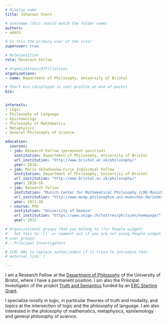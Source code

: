 ```yaml
---
# Display name
title: Johannes Stern

# Username (this should match the folder name)
authors:
- admin

# Is this the primary user of the site?
superuser: true

# Role/position
role: Reserach Fellow

# Organizations/Affiliations
organizations:
- name: Department of Philosophy, University of Bristol

# Short bio (displayed in user profile at end of posts)
bio:


interests:
- Logic
- Philosophy of Language
- Epistemology
- Philosophy of Mathematics
- Metaphysics
- General Philosophy of Science.

education:
  courses:
  - job: Research Fellow (permanent position)
    institution: Department of Philosophy, University of Bristol
    url_institution: "http://www.bristol.ac.uk/philosophy/"
    year: 2018–
  - job: Marie Skłodowska-Curie Individual Fellow
    institution: Department of Philosophy, University of Bristol
    url_institution: "http://www.bristol.ac.uk/philosophy/"
    year: 2016–18
  - job: Research Fellow
    institution: "Munich Center for Mathematical Philosophy (LMU Munich)"
    url_institution: "http://www.mcmp.philosophie.uni-muenchen.de/index.html"
    year: 2011–16
  - course: PhD
    institution: "University of Geneva"
    url_institution: "https://www.unige.ch/lettres/philo/en/homepage/"
    year: 2012

# Organizational groups that you belong to (for People widget)
#   Set this to `[]` or comment out if you are not using People widget.
# user_groups:
# - Principal Investigators

# CCM: URL to replace author/admin if it tries to introduce that.
# external_link: /

---
```


I am a Research Fellow at the [Department of Philosophy](https://www.bristol.ac.uk/philosophy) of the University of Bristol, where I have a permanent position.
I am also the Principal Investigator of the project [Truth and Semantics](https://truthandsemantics.xyz/) funded by an [ERC Starting Grant](https://erc.europa.eu/funding/starting-grants).

I specialize mostly in logic, in particular theories of truth and modality, and topics at the intersection of logic and the philosophy of language. I am also interested in the philosophy of mathematics, metaphysics, epistemology and general philosophy of science.
